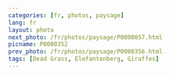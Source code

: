 ```yaml
---
categories: [fr, photos, paysage]
lang: fr
layout: photo
next_photo: /fr/photos/paysage/P0000057.html
picname: P0000352
prev_photo: /fr/photos/paysage/P0000356.html
tags: [Dead Grass, Elefantenberg, Giraffes]
---
```

